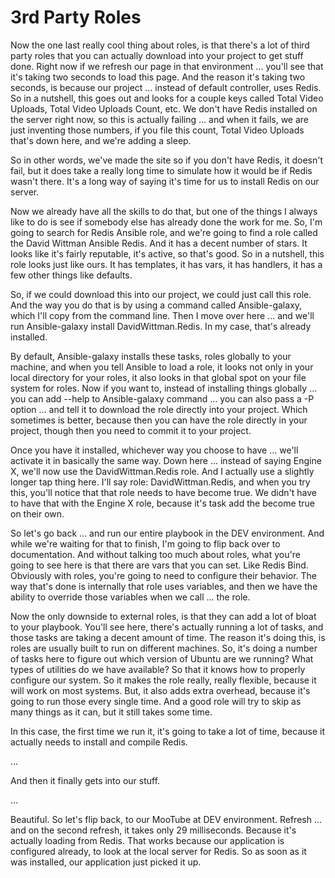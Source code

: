 # 3rd Party Roles

Now the one last really cool thing about roles, is that there's a lot of third party roles that you can actually download into your project to get stuff done. Right now if we refresh our page in that environment ... you'll see that it's taking two seconds to load this page. And the reason it's taking two seconds, is because our project ... instead of default controller, uses Redis. So in a nutshell, this goes out and looks for a couple keys called Total Video Uploads, Total Video Uploads Count, etc. We don't have Redis installed on the server right now, so this is actually failing ... and when it fails, we are just inventing those numbers, if you file this count, Total Video Uploads that's down here, and we're adding a sleep.

So in other words, we've made the site so if you don't have Redis, it doesn't fail, but it does take a really long time to simulate how it would be if Redis wasn't there. It's a long way of saying it's time for us to install Redis on our server.

Now we already have all the skills to do that, but one of the things I always like to do is see if somebody else has already done the work for me. So, I'm going to search for Redis Ansible role, and we're going to find a role called the David Wittman Ansible Redis. And it has a decent number of stars. It looks like it's fairly reputable, it's active, so that's good. So in a nutshell, this role looks just like ours. It has templates, it has vars, it has handlers, it has a few other things like defaults.

So, if we could download this into our project, we could just call this role. And the way you do that is by using a command called Ansible-galaxy, which I'll copy from the command line. Then I move over here ... and we'll run Ansible-galaxy install DavidWittman.Redis. In my case, that's already installed.

By default, Ansible-galaxy installs these tasks, roles globally to your machine, and when you tell Ansible to load a role, it looks not only in your local directory for your roles, it also looks in that global spot on your file system for roles. Now if you want to, instead of installing things globally ... you can add --help to Ansible-galaxy command ... you can also pass a -P option ... and tell it to download the role directly into your project. Which sometimes is better, because then you can have the role directly in your project, though then you need to commit it to your project.

Once you have it installed, whichever way you choose to have ... we'll activate it in basically the same way. Down here ... instead of saying Engine X, we'll now use the DavidWittman.Redis role. And I actually use a slightly longer tap thing here. I'll say role: DavidWittman.Redis, and when you try this, you'll notice that that role needs to have become true. We didn't have to have that with the Engine X role, because it's task add the become true on their own.

So let's go back ... and run our entire playbook in the DEV environment. And while we're waiting for that to finish, I'm going to flip back over to documentation. And without talking too much about roles, what you're going to see here is that there are vars that you can set. Like Redis Bind. Obviously with roles, you're going to need to configure their behavior. The way that's done is internally that role uses variables, and then we have the ability to override those variables when we call ... the role.

Now the only downside to external roles, is that they can add a lot of bloat to your playbook. You'll see here, there's actually running a lot of tasks, and those tasks are taking a decent amount of time. The reason it's doing this, is roles are usually built to run on different machines. So, it's doing a number of tasks here to figure out which version of Ubuntu are we running? What types of utilities do we have available? So that it knows how to properly configure our system. So it makes the role really, really flexible, because it will work on most systems. But, it also adds extra overhead, because it's going to run those every single time. And a good role will try to skip as many things as it can, but it still takes some time.

In this case, the first time we run it, it's going to take a lot of time, because it actually needs to install and compile Redis.

...

And then it finally gets into our stuff.

...

Beautiful. So let's flip back, to our MooTube at DEV environment. Refresh ... and on the second refresh, it takes only 29 milliseconds. Because it's actually loading from Redis. That works because our application is configured already, to look at the local server for Redis. So as soon as it was installed, our application just picked it up.

